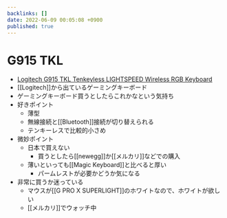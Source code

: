 ```yaml
---
backlinks: []
date: 2022-06-09 00:05:08 +0900
published: true
---
```


# G915 TKL

- [Logitech G915 TKL Tenkeyless LIGHTSPEED Wireless RGB Keyboard](https://www.logitechg.com/en-us/products/gaming-keyboards/g915-tkl-wireless.html)
- [[Logitech]]から出ているゲーミングキーボード
- ゲーミングキーボード買うとしたらこれかなという気持ち
- 好きポイント
  - 薄型
  - 無線接続と[[Bluetooth]]接続が切り替えられる
  - テンキーレスで比較的小さめ
- 微妙ポイント
  - 日本で買えない
    - 買うとしたら[[newegg]]か[[メルカリ]]などでの購入
  - 薄いといっても[[Magic Keyboard]]と比べると厚い
    - パームレストが必要かどうか気になる
- 非常に買うか迷っている
  - マウスが[[G PRO X SUPERLIGHT]]のホワイトなので、ホワイトが欲しい
  - [[メルカリ]]でウォッチ中
